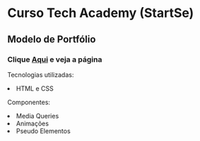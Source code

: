 # Curso Tech Academy (StartSe)
## Modelo de Portfólio 
### Clique <a href="https://antoniolmcandido.github.io/tech-academy-portfolio/">Aqui</a> e veja a página

Tecnologias utilizadas:
<li>HTML e CSS</li>

Componentes:
<li>Media Queries</li>
<li>Animações</li>
<li>Pseudo Elementos</li>